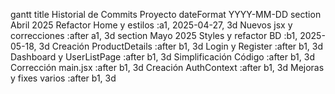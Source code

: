 gantt
    title Historial de Commits Proyecto
    dateFormat  YYYY-MM-DD
    section Abril 2025
    Refactor Home y estilos    :a1, 2025-04-27, 3d
    Nuevos jsx y correcciones  :after a1, 3d
    section Mayo 2025
    Styles y refactor BD       :b1, 2025-05-18, 3d
    Creación ProductDetails    :after b1, 3d
    Login y Register           :after b1, 3d
    Dashboard y UserListPage   :after b1, 3d
    Simplificación Código      :after b1, 3d
    Corrección main.jsx        :after b1, 3d
    Creación AuthContext       :after b1, 3d
    Mejoras y fixes varios     :after b1, 3d
